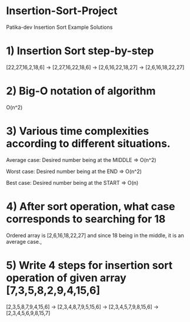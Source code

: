 # Insertion-Sort-Project
Patika-dev Insertion Sort Example Solutions

# 1) Insertion Sort step-by-step

[22,27,16,2,18,6] -> [2,27,16,22,18,6] -> [2,6,16,22,18,27] -> [2,6,16,18,22,27]

# 2)  Big-O notation of algorithm

O(n^2)

# 3) Various time complexities according to different situations. 

Average case: Desired number being at the MIDDLE => O(n^2)

Worst case: Desired number being at the END => O(n^2)

Best case: Desired number being at the START => O(n)

# 4) After sort operation, what case corresponds to searching for 18
Ordered array is [2,6,16,18,22,27] and since 18 being in the middle, it is an average case.,

# 5) Write 4 steps for insertion sort operation of given array [7,3,5,8,2,9,4,15,6]

[2,3,5,8,7,9,4,15,6] -> [2,3,4,8,7,9,5,15,6] -> [2,3,4,5,7,9,8,15,6] -> [2,3,4,5,6,9,8,15,7]

